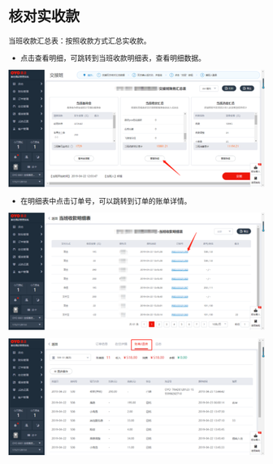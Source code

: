# 核对实收款

 当班收款汇总表：按照收款方式汇总实收款。

* 点击查看明细，可跳转到当班收款明细表，查看明细数据。

![](../../../.gitbook/assets/image%20%28539%29.png)

* 在明细表中点击订单号，可以跳转到订单的账单详情。

![](../../../.gitbook/assets/image%20%28834%29.png)

![](../../../.gitbook/assets/image%20%2894%29.png)

